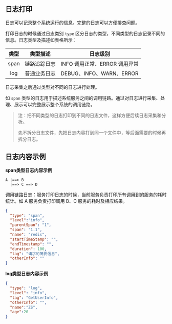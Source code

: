 ## 日志打印

日志可以记录整个系统运行的信息。完整的日志可以方便排查问题。

打印日志的时候通过日志类别 `type` 区分日志的类型，不同类型的日志记录不同的信息。日志类型及描述如表格所示：

|类型|类型描述|日志级别|
|:--:|:--:|:--:|
|span|链路追踪日志|INFO 调用正常、ERROR 调用异常|
|log|普通业务日志|DEBUG、INFO、WARN、ERROR|

日志采集之后通过类型对不同的日志进行处理。

如 `span` 类型的日志用于描述系统服务之间的调用链路。通过对日志进行采集、处理、展示可以完整展示整个系统的调用链路。

> 注：把不同类型的日志打印到不同的日志文件，这样方便后续日志采集和分析。
>
> 先不拆分日志文件，先把日志内容打到同一个文件中，等后面需要的时候再拆分日志。



## 日志内容示例

**span类型日志内容示例**

```
A |==> B
  |==> C ==> D
```
调用链路日志：服务打印日志的时候，当前服务负责打印所有调用到的服务的耗时统计。如 A 服务负责打印调用 B、C 服务的耗时及相应结果。

```json
{
  "type": "span",
  "level":"info",
  "parentSpan": "1",
  "span": "1.1",
  "name": "redis",
  "startTimeStamp": "",
  "endTimestamp": "",
  "duration": 100,
  "tag": "请求的简要信息",
  "otherInfo": ""
}
```

**log类型日志内容示例**

```json
{
  "type": "log",
  "level": "info",
  "tag": "GetUserInfo",
  "otherInfo": "",
  "name":"ZS",
  "age":20
}
```
